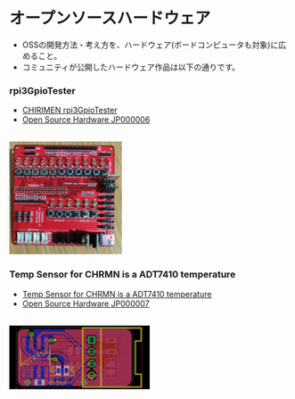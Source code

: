 # オープンソースハードウェア
- OSSの開発方法・考え方を、ハードウェア(ボードコンピュータも対象)に広めること。
- コミュニティが公開したハードウェア作品は以下の通りです。


### rpi3GpioTester
- [CHIRIMEN rpi3GpioTester](https://github.com/chirimen-oh/accessories/tree/master/forRaspberryPi3/rpi3GpioTester)
- [Open Source Hardware JP000006](https://certification.oshwa.org/jp000006.html)
<br>
  <img src="./images/rpi3GpioTester.jpg" width="40%">

### Temp Sensor for CHRMN is a ADT7410 temperature
- [Temp Sensor for CHRMN is a ADT7410 temperature](https://github.com/chirimen-oh/accessories/tree/master/grove/adt7410)
- [Open Source Hardware JP000007](https://certification.oshwa.org/jp000007.html)
<br>
  <img src="./images/ADT7410.png" width="50%">



